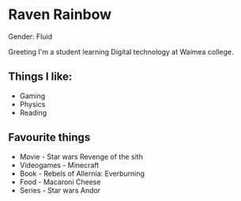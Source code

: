 # Raven Rainbow

Gender: Fluid

Greeting I'm a student learning Digital technology at Waimea college.

## Things I like:
- Gaming
- Physics 
- Reading


## Favourite things
- Movie - Star wars Revenge of the sith
- Videogames - Minecraft
- Book - Rebels of Allernia: Everburning
- Food - Macaroni Cheese
- Series - Star wars Andor
